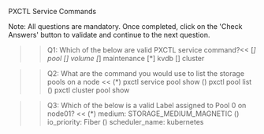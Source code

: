 PXCTL Service Commands

Note: All questions are mandatory. Once completed, click on the 'Check Answers' button to validate and continue to the next question.


>>Q1: Which of the below are valid PXCTL service command?<< 
[*] pool
[] volume
[*] maintenance
[*] kvdb
[] cluster


>>Q2: What are the command you would use to list the storage pools on a node << 
(*) pxctl service pool show
() pxctl pool list
() pxctl cluster pool show


>>Q3: Which of the below is a valid Label assigned to Pool 0 on node01? <<
(*) medium: STORAGE_MEDIUM_MAGNETIC
() io_priority: Fiber
() scheduler_name: kubernetes
